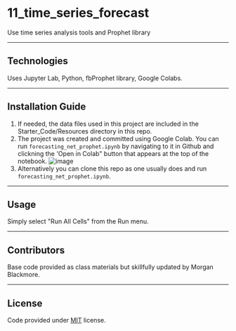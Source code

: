 # 11_time_series_forecast
Use time series analysis tools and Prophet library

---

## Technologies  
Uses Jupyter Lab, Python, fbProphet library, Google Colabs.  

---  

## Installation Guide  
1. If needed, the data files used in this project are included in the Starter_Code/Resources directory in this repo.
2. The project was created and committed using Google Colab. You can run `forecasting_net_prophet.ipynb` by navigating to it in Github and clickning the  'Open in Colab" button that appears at the top of the notebook. ![image](https://user-images.githubusercontent.com/40365252/166612298-47e5fbff-e949-413f-b7fe-9dc27e0a61ef.png)
3. Alternatively you can clone this repo as one usually does and run `forecasting_net_prophet.ipynb`.


---  

## Usage  
Simply select "Run All Cells" from the Run menu.  

---  

## Contributors  
Base code provided as class materials but skillfully updated by Morgan Blackmore.  

---  

## License  
Code provided under [MIT](https://mit-license.org/) license.

